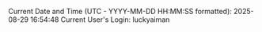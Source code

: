 Current Date and Time (UTC - YYYY-MM-DD HH:MM:SS formatted): 2025-08-29 16:54:48
Current User's Login: luckyaiman
